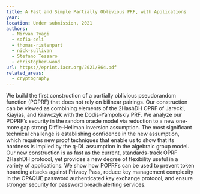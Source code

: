```yaml
---
title: A Fast and Simple Partially Oblivious PRF, with Applications
year:
location: Under submission, 2021
authors:
  - Nirvan Tyagi
  - sofia-celi
  - thomas-ristenpart
  - nick-sullivan
  - Stefano Tessaro
  - christopher-wood
url: https://eprint.iacr.org/2021/864.pdf
related_areas:
  - cryptography
---
```


We build the first construction of a partially oblivious pseudorandom function (POPRF) that does not rely on bilinear pairings. Our construction can be viewed as combining elements of the 2HashDH OPRF of Jarecki, Kiayias, and Krawczyk with the Dodis-Yampolskiy PRF. We analyze our POPRF’s security in the random oracle model via reduction to a new one-more gap strong Diffie-Hellman inversion assumption. The most significant technical challenge is establishing confidence in the new assumption, which requires new proof techniques that enable us to show that its hardness is implied by the q-DL assumption in the algebraic group model.
Our new construction is as fast as the current, standards-track OPRF 2HashDH protocol, yet provides a new degree of flexibility useful in a variety of applications. We show how POPRFs can be used to prevent token hoarding attacks against Privacy Pass, reduce key management complexity in the OPAQUE password authenticated key exchange protocol, and ensure stronger security for password breach alerting services.
